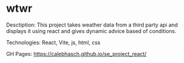 # wtwr

Desctiption:
This project takes weather data from a third party api and displays it using react and gives dynamic advice based of conditions.

Technologies:
React, Vite, js, html, css

GH Pages:
https://calebhasch.github.io/se_project_react/
